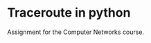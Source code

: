 Traceroute in python
=======================================

Assignment for the Computer Networks course.
